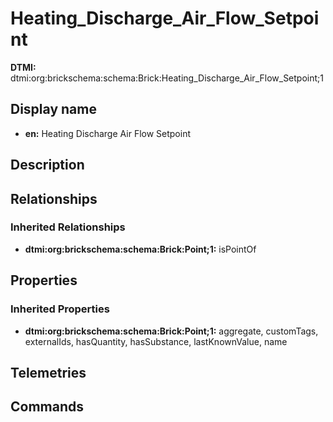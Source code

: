 # Heating_Discharge_Air_Flow_Setpoint
**DTMI:** dtmi:org:brickschema:schema:Brick:Heating_Discharge_Air_Flow_Setpoint;1
## Display name
- **en:** Heating Discharge Air Flow Setpoint
## Description
## Relationships
### Inherited Relationships
* **dtmi:org:brickschema:schema:Brick:Point;1:** isPointOf
## Properties
### Inherited Properties
* **dtmi:org:brickschema:schema:Brick:Point;1:** aggregate, customTags, externalIds, hasQuantity, hasSubstance, lastKnownValue, name
## Telemetries
## Commands
